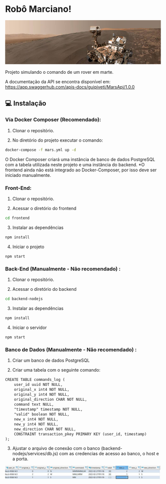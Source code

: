 
# Robô Marciano!
![Curiosity](https://github.com/guipiveti/mars-rover/blob/doker/imagens/curiosity.jpg?raw=true)

 Projeto simulando o comando de um rover em marte. 

  
A documentação da API se encontra disponível em: https://app.swaggerhub.com/apis-docs/guipiveti/MarsApi/1.0.0
## :computer: Instalação
### **Via Docker Composer (Recomendado):**
1. Clonar o repositório.

2. No diretório do projeto executar o comando: 

``` bash
docker-compose -f mars.yml up -d
```
O Docker Composer criará uma instância de banco de dados PostgreSQL com a tabela utilizada neste projeto e uma instância do backend.
*O frontend ainda não está integrado ao Docker-Composer, por isso deve ser iniciado manualmente.
### **Front-End**:
1. Clonar o repositório.

2. Acessar o diretório do frontend

``` bash
cd frontend
```

3. Instalar as dependências

``` bash
npm install
```
4. Iniciar o projeto
```
npm start
```

### Back-End (Manualmente - Não recomendado) :

1. Clonar o repositório.

2. Acessar o diretório do backend

``` bash
cd backend-nodejs
```

3. Instalar as dependências

``` bash
npm install
```

4. Iniciar o servidor

```
npm start
```

  ### Banco de Dados (Manualmente - Não recomendado) :

1. Criar um banco de dados PostgreSQL

2. Criar uma tabela com o seguinte comando: 
```
CREATE TABLE commands_log (
	user_id uuid NOT NULL,
	original_x int4 NOT NULL,
	original_y int4 NOT NULL,
	original_direction CHAR NOT NULL,
	command text NULL,
	"timestamp" timestamp NOT NULL,
	"valid" boolean NOT NULL,
	new_x int4 NOT NULL,
	new_y int4 NOT NULL,
	new_direction CHAR NOT NULL,
	CONSTRAINT transaction_pkey PRIMARY KEY (user_id, timestamp)
);
```
3. Ajustar o arquivo de conexão com o banco (backend-nodejs/services/db.js) com as credencias de acesso ao banco, o  host e a porta.

![Estrutura do banco](https://github.com/guipiveti/mars-rover/blob/doker/imagens/database.jpg?raw=true)

